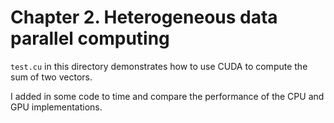 # Chapter 2. Heterogeneous data parallel computing

`test.cu` in this directory demonstrates how to use CUDA to compute the sum of two vectors.

I added in some code to time and compare the performance of the CPU and GPU implementations.
